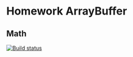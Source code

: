 # Homework ArrayBuffer
## Math

[![Build status](https://ci.appveyor.com/api/projects/status/d15u6rm5wcr7t8lx?svg=true)](https://ci.appveyor.com/project/toha62/ajs-arraybuffer-math)